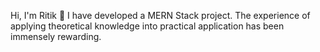 Hi, I'm Ritik
🚀 I have developed a MERN Stack project. The experience of applying theoretical knowledge into practical application has been immensely rewarding.
